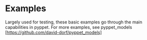 # Examples
Largely used for testing, these basic examples go through the main capabilities in pyppet.
For more examples, see pyppet_models [https://github.com/david-dorf/pyppet_models]

